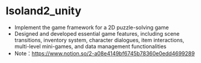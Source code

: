# Isoland2_unity
- Implement the game framework for a 2D puzzle-solving game
- Designed and developed essential game features, including scene transitions, inventory system, character dialogues, item interactions, multi-level mini-games, and data management functionalities 
- Note：https://www.notion.so/2-a08e4149bf6745b78360e0edd4699289
